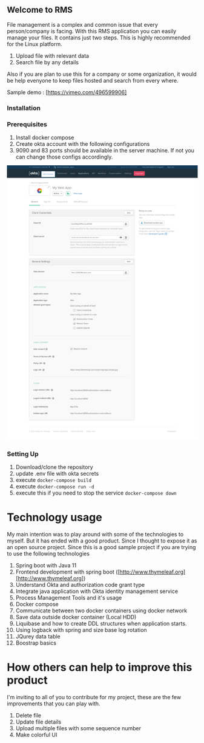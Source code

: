 ## Welcome to RMS

File management is a complex and common issue that every person/company is facing. With this RMS application you can easily manage your files. It contains just two steps. This is highly recommended for the Linux platform.

1. Upload file with relevant data
2. Search file by any details

Also if you are plan to use this for a company or some organization, it would be help evenyone to keep files hosted and search from every where. 

Sample demo : [https://vimeo.com/496599906]

### Installation

### Prerequisites
1. Install docker compose
2. Create okta account with the following configurations
3. 9090 and 83 ports should be available in the server machine. If not you can change those configs accordingly.

![alt text](https://raw.githubusercontent.com/hasithalakmal/resource-manager/main/misc/image/okta_integration.png)

### Setting Up
1. Download/clone the repository
2. update .env file with okta secrets
3. execute `docker-compose build`
4. execute `docker-compose run -d`
5. execute this if you need to stop the service `docker-compose down`

# Technology usage
My main intention was to play around with some of the technologies to myself. But it has ended with a good product. Since I thought to expose it as an open source project. Since this is a good sample project if you are trying to use the following technologies

1. Spring boot with Java 11
2. Frontend development with spring boot ([http://www.thymeleaf.org][http://www.thymeleaf.org])
3. Understand Okta and authorization code grant type
4. Integrate java application with Okta identity management service
5. Process Management Tools and it's usage
6. Docker compose
7. Communicate between two docker containers using docker network
8. Save data outside docker container (Local HDD)
9. Liquibase and how to create DDL structures when application starts.
10. Using logback with spring and size base log rotation
11. JQurey data table
12. Boostrap basics

# How others can help to improve this product
I'm inviting to all of you to contribute for my project, these are the few improvements that you can play with.

1. Delete file
2. Update file details
3. Upload multiple files with some sequence number
4. Make colorful UI